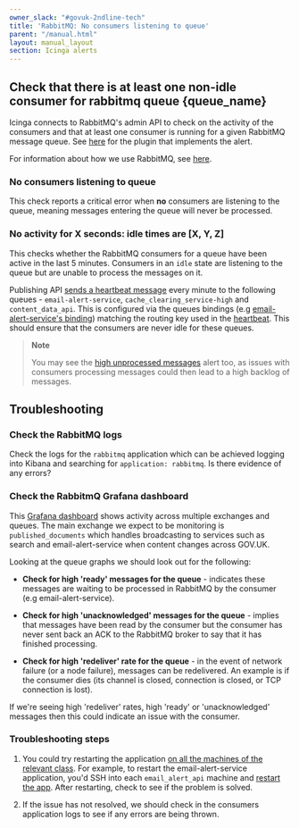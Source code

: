 ```yaml
---
owner_slack: "#govuk-2ndline-tech"
title: 'RabbitMQ: No consumers listening to queue'
parent: "/manual.html"
layout: manual_layout
section: Icinga alerts
---
```


## Check that there is at least one non-idle consumer for rabbitmq queue {queue_name}

Icinga connects to RabbitMQ's admin API to check on the activity of the
consumers and that at least one consumer is running for a given RabbitMQ
message queue. See [here][check_rabbitmq_plugin] for the plugin that implements
the alert.

For information about how we use RabbitMQ, see [here][rabbitmq_doc].

### No consumers listening to queue

This check reports a critical error when **no** consumers are listening to the
queue, meaning messages entering the queue will never be processed.

### No activity for X seconds: idle times are [X, Y, Z]

This checks whether the RabbitMQ consumers for a queue have been active in the
last 5 minutes. Consumers in an `idle` state are listening to the queue but are
unable to process the messages on it.

Publishing API [sends a heartbeat message][heartbeat_messages] every minute to
the following queues - `email-alert-service`, `cache_clearing_service-high` and
`content_data_api`. This is configured via the queues bindings (e.g
[email-alert-service's binding][email_alert_binding]) matching the routing key
used in the [heartbeat][heartbeat]. This should ensure that the consumers are
never idle for these queues.

> **Note**
>
> You may see the [high unprocessed messages][high_unprocessed_messages] alert too,
> as issues with consumers processing messages could then lead to a high
> backlog of messages.

## Troubleshooting

### Check the RabbitMQ logs

Check the logs for the `rabbitmq` application which can be achieved logging
into Kibana and searching for `application: rabbitmq`. Is there evidence of any
errors?

### Check the RabbitmQ Grafana dashboard

This [Grafana dashboard][rabbitmq_grafana_dashboard] shows activity across
multiple exchanges and queues. The main exchange we expect to be monitoring is
`published_documents` which handles broadcasting to services such as search and
email-alert-service when content changes across GOV.UK.

Looking at the queue graphs we should look out for the following:

* **Check for high 'ready' messages for the queue** - indicates these messages are
  waiting to be processed in RabbitMQ by the consumer (e.g
  email-alert-service).

* **Check for high 'unacknowledged' messages for the queue** - implies that
  messages have been read by the consumer but the consumer has never sent back
  an ACK to the RabbitMQ broker to say that it has finished processing.

* **Check for high 'redeliver' rate for the queue** - in the event of network
  failure (or a node failure), messages can be redelivered. An example is if
  the consumer dies (its channel is closed, connection is closed, or TCP
  connection is lost).

If we're seeing high 'redeliver' rates, high 'ready' or 'unacknowledged'
messages then this could indicate an issue with the consumer.

### Troubleshooting steps

1. You could try restarting the application [on all the machines of the relevant class](https://docs.publishing.service.gov.uk/manual/howto-run-ssh-commands-on-many-machines).
   For example, to restart the email-alert-service application, you'd SSH into each `email_alert_api` machine and [restart the app](/manual/restart-application.html). After restarting, check to see if the problem is solved.

2. If the issue has not resolved, we should check in the consumers application
   logs to see if any errors are being thrown.

[high_unprocessed_messages]: https://docs.publishing.service.gov.uk/manual/alerts/rabbitmq-high-number-of-unprocessed-messages.html
[email_alert_binding]: https://github.com/alphagov/email-alert-service/blob/4412a1b3b0f281733801e1631416ab02fac90e25/lib/tasks/message_queues.rake#L17
[rabbitmq_doc]: https://docs.publishing.service.gov.uk/manual/rabbitmq.html
[check_rabbitmq_plugin]: https://github.com/alphagov/govuk-puppet/blob/eb8a04a7883d4772fa7266c909c7f40563f8f7a0/modules/icinga/files/usr/lib/nagios/plugins/check_rabbitmq_consumers
[heartbeat_messages]: https://github.com/alphagov/publishing-api/blob/d2552f681e772c9e4f5afb3a76605630fa4a588c/lib/tasks/heartbeat_messages.rake
[rabbitmq_grafana_dashboard]: https://grafana.blue.production.govuk.digital/dashboard/file/rabbitmq.json?refresh=10s&orgId=1
[heartbeat]: https://github.com/alphagov/publishing-api/blob/d2552f681e772c9e4f5afb3a76605630fa4a588c/lib/queue_publisher.rb#L43
